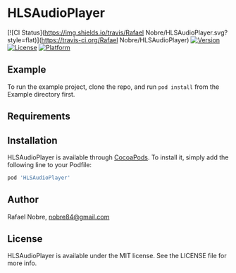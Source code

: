 # HLSAudioPlayer

[![CI Status](https://img.shields.io/travis/Rafael Nobre/HLSAudioPlayer.svg?style=flat)](https://travis-ci.org/Rafael Nobre/HLSAudioPlayer)
[![Version](https://img.shields.io/cocoapods/v/HLSAudioPlayer.svg?style=flat)](https://cocoapods.org/pods/HLSAudioPlayer)
[![License](https://img.shields.io/cocoapods/l/HLSAudioPlayer.svg?style=flat)](https://cocoapods.org/pods/HLSAudioPlayer)
[![Platform](https://img.shields.io/cocoapods/p/HLSAudioPlayer.svg?style=flat)](https://cocoapods.org/pods/HLSAudioPlayer)

## Example

To run the example project, clone the repo, and run `pod install` from the Example directory first.

## Requirements

## Installation

HLSAudioPlayer is available through [CocoaPods](https://cocoapods.org). To install
it, simply add the following line to your Podfile:

```ruby
pod 'HLSAudioPlayer'
```

## Author

Rafael Nobre, nobre84@gmail.com

## License

HLSAudioPlayer is available under the MIT license. See the LICENSE file for more info.
